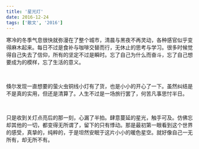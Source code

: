 ```yaml
---
title: '星光灯'
date: 2016-12-24
tags: ['散文', '2016']
---
```

寒冷的冬季气息很快就弥漫在了整个城市，清晨与黑夜不再灵动，各种感官似乎变得麻木起来。每日不过是食补与咖啡交替而行，无休止的思考与学习。很多时候觉得自己失去了信仰，所有的坚定不过是瞬时。忘了自己为什么而奋斗，忘了自己想要成为的模样，忘了生活的意义。

<br/>

倏尔发现一直想要的萤火虫铜线小灯有了货，也是小小的开心了一下。虽然纠结是不是真的实用，但还是清算了。人生不过是一场旅行罢了，何苦凡事思忖半日。

<br/>

只是收到关灯点亮后的那一刻，心漏了半拍。肆意蔓延的星光，触手可及。仿佛忘却其他的一切，都变得无所谓了，留下的只有悸动。那是最初第一眼看到这个世界的感受，真挚的，纯粹的，于是坦然安眠于这片小小的暖色星空。就好像自己一无所有，却无所不有。

<br/>

 

